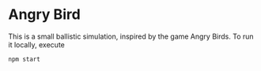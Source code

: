 # Angry Bird

This is a small ballistic simulation, inspired by the game Angry Birds.
To run it locally, execute

```
npm start
```
